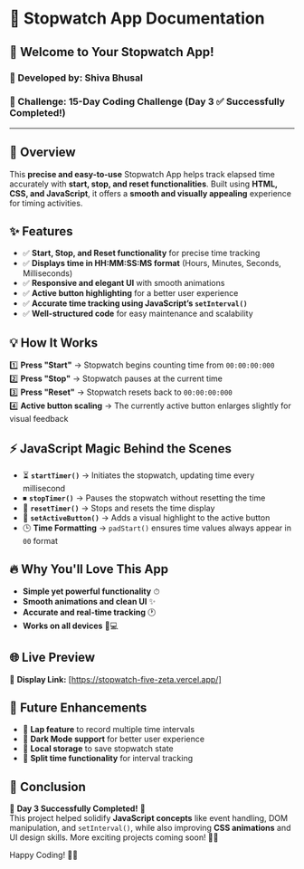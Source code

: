 # 📝 Stopwatch App Documentation

## 🚀 Welcome to Your Stopwatch App!
### 🌟 Developed by: **Shiva Bhusal**  
### 🎯 Challenge: **15-Day Coding Challenge** (Day 3 ✅ Successfully Completed!)  

---

## 🌟 Overview  
This **precise and easy-to-use** Stopwatch App helps track elapsed time accurately with **start, stop, and reset functionalities**. Built using **HTML, CSS, and JavaScript**, it offers a **smooth and visually appealing** experience for timing activities.  

## ✨ Features  
- ✅ **Start, Stop, and Reset functionality** for precise time tracking  
- ✅ **Displays time in HH:MM:SS:MS format** (Hours, Minutes, Seconds, Milliseconds)  
- ✅ **Responsive and elegant UI** with smooth animations  
- ✅ **Active button highlighting** for a better user experience  
- ✅ **Accurate time tracking using JavaScript’s `setInterval()`**  
- ✅ **Well-structured code** for easy maintenance and scalability  

## 💡 How It Works  
1️⃣ **Press "Start"** → Stopwatch begins counting time from `00:00:00:000`  
2️⃣ **Press "Stop"** → Stopwatch pauses at the current time  
3️⃣ **Press "Reset"** → Stopwatch resets back to `00:00:00:000`  
4️⃣ **Active button scaling** → The currently active button enlarges slightly for visual feedback  

## ⚡ JavaScript Magic Behind the Scenes  
- ⏳ **`startTimer()`** → Initiates the stopwatch, updating time every millisecond  
- ⏹ **`stopTimer()`** → Pauses the stopwatch without resetting the time  
- 🔄 **`resetTimer()`** → Stops and resets the time display  
- 🎨 **`setActiveButton()`** → Adds a visual highlight to the active button  
- 🕒 **Time Formatting** → `padStart()` ensures time values always appear in `00` format  

## 🔥 Why You'll Love This App  
- **Simple yet powerful functionality** ⏱  
- **Smooth animations and clean UI** ✨  
- **Accurate and real-time tracking** 🕐  
- **Works on all devices** 📱💻  

## 🌐 Live Preview  
🔗 **Display Link:** [https://stopwatch-five-zeta.vercel.app/]  

## 🔮 Future Enhancements  
- 🚀 **Lap feature** to record multiple time intervals  
- 🚀 **Dark Mode support** for better user experience  
- 🚀 **Local storage** to save stopwatch state  
- 🚀 **Split time functionality** for interval tracking  

## 🎉 Conclusion  
🌟 **Day 3 Successfully Completed!** 🌟  
This project helped solidify **JavaScript concepts** like event handling, DOM manipulation, and `setInterval()`, while also improving **CSS animations** and UI design skills. More exciting projects coming soon! 🚀💪  

Happy Coding! 🎯🔥
